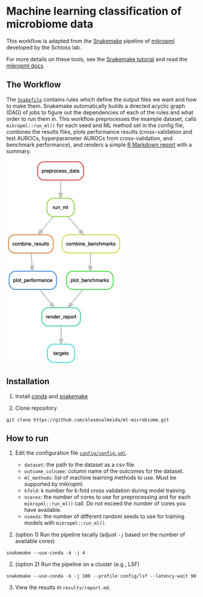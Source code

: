 # Machine learning classification of microbiome data

This workflow is adapted from the [Snakemake](https://snakemake.readthedocs.io/en/stable/) pipeline of [mikropml](http://www.schlosslab.org/mikropml/) developed by the Schloss lab.

For more details on these tools, see the
[Snakemake tutorial](https://snakemake.readthedocs.io/en/stable/tutorial/tutorial.html)
and read the [mikropml docs](http://www.schlosslab.org/mikropml/).

## The Workflow

The [`Snakefile`](Snakefile) contains rules which define the output files we want and how to make them.
Snakemake automatically builds a directed acyclic graph (DAG) of jobs to figure
out the dependencies of each of the rules and what order to run them in.
This workflow preprocesses the example dataset, calls `mikropml::run_ml()`
for each seed and ML method set in the config file,
combines the results files, plots performance results 
(cross-validation and test AUROCs, hyperparameter AUROCs from cross-validation, and benchmark performance),
and renders a simple [R Markdown report](report.Rmd) with a summary.

![rulegraph](figures/rulegraph.png)

## Installation

1. Install [conda](https://conda.io/projects/conda/en/latest/user-guide/install/index.html ) and [snakemake](https://snakemake.readthedocs.io/en/stable/getting_started/installation.html)

2. Clone repository
```
git clone https://github.com/alexmsalmeida/ml-microbiome.git
```

## How to run

1. Edit the configuration file [`config/config.yml`](config/config.yml).
    - `dataset`: the path to the dataset as a csv file.
    - `outcome_colname`: column name of the outcomes for the dataset.
    - `ml_methods`: list of machine learning methods to use. Must be supported by mikropml.
    - `kfold`: k number for k-fold cross validation during model training.
    - `ncores`: the number of cores to use for preprocessing and for each `mikropml::run_ml()` call. Do not exceed the number of cores you have available.
    - `nseeds`: the number of different random seeds to use for training models with `mikropml::run_ml()`.

2. (option 1) Run the pipeline locally (adjust `-j` based on the number of available cores)
```
snakemake --use-conda -k -j 4
```
2. (option 2) Run the pipeline on a cluster (e.g., LSF)
```
snakemake --use-conda -k -j 100 --profile config/lsf --latency-wait 90
```

3. View the results in `results/report.md`.
